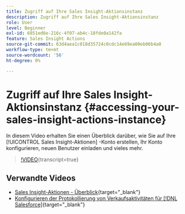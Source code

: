 ```yaml
---
title: Zugriff auf Ihre Sales Insight-Aktionsinstanz
description: Zugriff auf Ihre Sales Insight-Aktionsinstanz
role: User
level: Beginner
exl-id: 6851ed6e-216c-4f07-ab4c-18fde0a142fa
feature: Sales Insight Actions
source-git-commit: 63d4aea1c818d35724c0cdc14e69ea00eb06b4a0
workflow-type: tm+mt
source-wordcount: '56'
ht-degree: 0%

---
```


# Zugriff auf Ihre Sales Insight-Aktionsinstanz {#accessing-your-sales-insight-actions-instance}

In diesem Video erhalten Sie einen Überblick darüber, wie Sie auf Ihre [!UICONTROL Sales Insight-Aktionen] -Konto erstellen, Ihr Konto konfigurieren, neuen Benutzer einladen und vieles mehr.

>[!VIDEO](https://video.tv.adobe.com/v/340925/?quality=12&learn=on){transcript=true}

## Verwandte Videos

* [Sales Insight-Aktionen - Überblick](/help/sales-insight-actions/sales-insight-actions-overview.md){target="_blank"}
* [Konfigurieren der Protokollierung von Verkaufsaktivitäten für [!DNL Salesforce]](/help/sales-insight-actions/configure-sales-activity-logging-to-salesforce.md){target="_blank"}
